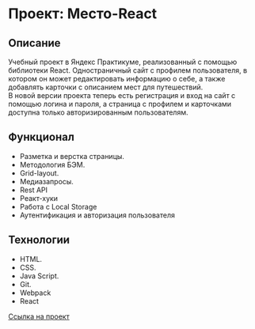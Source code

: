 # Проект: Место-React

## Описание
Учебный проект в Яндекс Практикуме, реализованный с помощью библиотеки React. Одностраничный сайт с профилем пользователя, в котором он может редактировать информацию о себе, а также добавлять карточки с описанием мест для путешествий.  
В новой версии проекта теперь есть регистрация и вход на сайт с помощью логина и пароля, а страница с профилем и карточками доступна только авторизированным пользователям.

## Функционал
* Разметка и верстка страницы. 
* Методология БЭМ.  
* Grid-layout.  
* Медиазапросы.   
* Rest API
* Реакт-хуки 
* Работа с Local Storage 
* Аутентификация и авторизация пользователя



## Технологии
* HTML. 
* CSS.  
* Java Script. 
* Git.  
* Webpack 
* React


[Ссылка на проект](https://liliyamikhlina.github.io/react-mesto-auth/)
